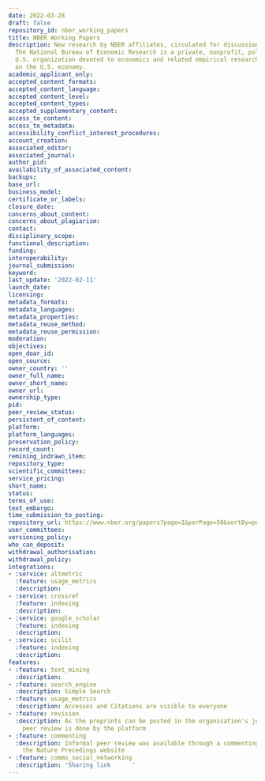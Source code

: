 ```yaml
---
date: 2022-03-28
draft: false
repository_id: nber_working_papers
title: NBER Working Papers
description: New research by NBER affiliates, circulated for discussion and comment.
  The National Bureau of Economic Research is a private, nonprofit, politically independent
  U.S. organization devoted to economics and related empirical research, particularly
  on the U.S. economy.
academic_applicant_only:
accepted_content_formats:
accepted_content_language:
accepted_content_level:
accepted_content_types:
accepted_supplementary_content:
access_to_content:
access_to_metadata:
accessibility_conflict_interest_procedures:
account_creation:
associated_editor:
associated_journal:
author_pid:
availability_of_associated_content:
backups:
base_url:
business_model:
certificate_or_labels:
closure_date:
concerns_about_content:
concerns_about_plagiarism:
contact:
disciplinary_scope:
functional_description:
funding:
interoperability:
journal_submission:
keyword:
last_update: '2022-02-11'
launch_date:
licensing:
metadata_formats:
metadata_languages:
metadata_properties:
metadata_reuse_method:
metadata_reuse_permission:
moderation:
objectives:
open_doar_id:
open_source:
owner_country: ''
owner_full_name:
owner_short_name:
owner_url:
ownership_type:
pid:
peer_review_status:
persistent_of_content:
platform:
platform_languages:
preservation_policy:
record_count:
remining_indrawn_item:
repository_type:
scientific_committees:
service_pricing:
short_name:
status:
terms_of_use:
text_embargo:
time_submission_to_posting:
repository_url: https://www.nber.org/papers?page=1&perPage=50&sortBy=public_date
user_committees:
versioning_policy:
who_can_deposit:
withdrawal_authorisation:
withdrawal_policy:
integrations:
- :service: altmetric
  :feature: usage_metrics
  :description:
- :service: crossref
  :feature: indexing
  :description:
- :service: google_scholar
  :feature: indexing
  :description:
- :service: scilit
  :feature: indexing
  :description:
features:
- :feature: text_mining
  :description:
- :feature: search_engine
  :description: Simple Search
- :feature: usage_metrics
  :description: Accesses and Citations are visible to everyone
- :feature: revision
  :description: As the preprints can be posted in the organisation's journals, the
    peer review is done by the platform
- :feature: commenting
  :description: Informal peer review was available through a commenting system on
    the Nature Precedings website
- :feature: comms_social_networking
  :description: 'Sharing link      '
---
```



